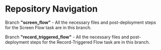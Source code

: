 # Repository Navigation 

Branch **"screen_flow"** - All the necessary files and post-deployment steps for the Screen Flow task are in this branch.

Branch **"record_triggered_flow"** - All the necessary files and post-deployment steps for the Record-Triggered Flow task are in this branch.


